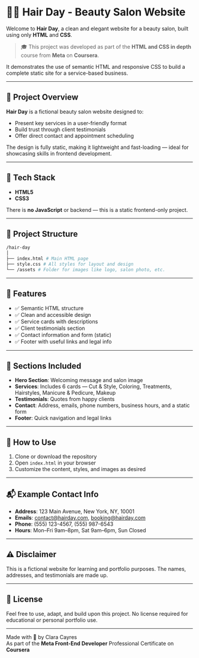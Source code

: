 # 💇‍♀️ Hair Day - Beauty Salon Website

Welcome to **Hair Day**, a clean and elegant website for a beauty salon, built using only **HTML** and **CSS**.

> 🎓 This project was developed as part of the **HTML and CSS in depth** course from **Meta** on **Coursera**.

It demonstrates the use of semantic HTML and responsive CSS to build a complete static site for a service-based business.

---

## 🌟 Project Overview

**Hair Day** is a fictional beauty salon website designed to:
- Present key services in a user-friendly format
- Build trust through client testimonials
- Offer direct contact and appointment scheduling

The design is fully static, making it lightweight and fast-loading — ideal for showcasing skills in frontend development.

---

## 🧰 Tech Stack

- **HTML5**  
- **CSS3**

There is **no JavaScript** or backend — this is a static frontend-only project.

---

## 📁 Project Structure
```bash
/hair-day
│
├── index.html # Main HTML page
├── style.css # All styles for layout and design
└── /assets # Folder for images like logo, salon photo, etc.
```

---

## 💄 Features

- ✅ Semantic HTML structure
- ✅ Clean and accessible design
- ✅ Service cards with descriptions
- ✅ Client testimonials section
- ✅ Contact information and form (static)
- ✅ Footer with useful links and legal info

---

## 📸 Sections Included

- **Hero Section**: Welcoming message and salon image
- **Services**: Includes 6 cards — Cut & Style, Coloring, Treatments, Hairstyles, Manicure & Pedicure, Makeup
- **Testimonials**: Quotes from happy clients
- **Contact**: Address, emails, phone numbers, business hours, and a static form
- **Footer**: Quick navigation and legal links

---

## 📝 How to Use

1. Clone or download the repository  
2. Open `index.html` in your browser  
3. Customize the content, styles, and images as desired  

---

## 📬 Example Contact Info

- **Address**: 123 Main Avenue, New York, NY, 10001  
- **Emails**: contact@hairday.com, booking@hairday.com  
- **Phone**: (555) 123-4567, (555) 987-6543  
- **Hours**: Mon–Fri 9am–8pm, Sat 9am–6pm, Sun Closed

---

## ⚠️ Disclaimer

This is a fictional website for learning and portfolio purposes. The names, addresses, and testimonials are made up.

---

## 🧼 License

Feel free to use, adapt, and build upon this project. No license required for educational or personal portfolio use.

---

Made with 💖 by Clara Cayres <br>
As part of the **Meta Front-End Developer** Professional Certificate on **Coursera**
